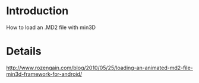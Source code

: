 # Introduction #

How to load an .MD2 file with min3D


# Details #

http://www.rozengain.com/blog/2010/05/25/loading-an-animated-md2-file-min3d-framework-for-android/
